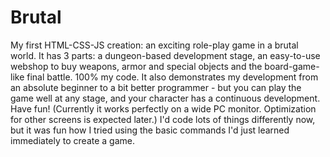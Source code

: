 # Brutal
My first HTML-CSS-JS creation: an exciting role-play game in a brutal world. It has 3 parts: a dungeon-based development stage, an easy-to-use webshop to buy weapons, armor and special objects and the board-game-like final battle. 100% my code. It also demonstrates my development from an absolute beginner to a bit better programmer - but you can play the game well at any stage, and your character has a continuous development. Have fun! (Currently it works perfectly on a wide PC monitor. Optimization for other screens is expected later.)
I'd code lots of things differently now, but it was fun how I tried using the basic commands I'd just learned immediately to create a game.
